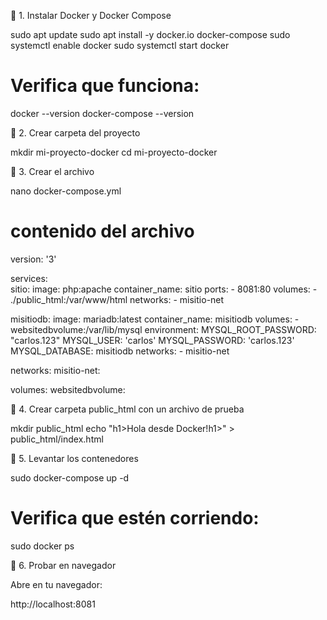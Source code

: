 🔹 1. Instalar Docker y Docker Compose

sudo apt update
sudo apt install -y docker.io docker-compose
sudo systemctl enable docker
sudo systemctl start docker

# Verifica que funciona:

docker --version
docker-compose --version

🔹 2. Crear carpeta del proyecto

mkdir mi-proyecto-docker
cd mi-proyecto-docker

🔹 3. Crear el archivo

nano docker-compose.yml

# contenido del archivo

version: '3'

services:      
  sitio:
    image: php:apache
    container_name: sitio
    ports:
      - 8081:80
    volumes:
      - ./public_html:/var/www/html
    networks:
      - misitio-net

  misitiodb:
    image: mariadb:latest
    container_name: misitiodb
    volumes:
      - websitedbvolume:/var/lib/mysql
    environment:
      MYSQL_ROOT_PASSWORD: "carlos.123"
      MYSQL_USER: 'carlos'
      MYSQL_PASSWORD: 'carlos.123'
      MYSQL_DATABASE: misitiodb
    networks:
      - misitio-net
      
networks:
  misitio-net:

volumes:
  websitedbvolume:


🔹 4. Crear carpeta public_html con un archivo de prueba

mkdir public_html
echo "h1>Hola desde Docker!h1>" > public_html/index.html

🔹 5. Levantar los contenedores

sudo docker-compose up -d

# Verifica que estén corriendo:

sudo docker ps

🔹 6. Probar en navegador

Abre en tu navegador:

http://localhost:8081


